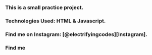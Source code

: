 ### This is a small practice project.

### Technologies Used: HTML & Javascript.

### Find me on Instagram: [@electrifyingcodes][Instagram].
### Find me

[Instgram]: https://www.instagram.com/electrifying_codes
[discord]: https://discord.com/in
